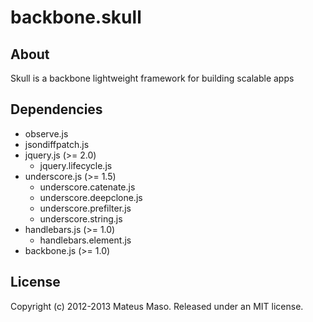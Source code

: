 backbone.skull
==============

## About

Skull is a backbone lightweight framework for building scalable apps

## Dependencies

* observe.js
* jsondiffpatch.js
* jquery.js (>= 2.0)
  * jquery.lifecycle.js
* underscore.js (>= 1.5)
  * underscore.catenate.js
  * underscore.deepclone.js
  * underscore.prefilter.js
  * underscore.string.js
* handlebars.js (>= 1.0)
  * handlebars.element.js
* backbone.js (>= 1.0)

## License

Copyright (c) 2012-2013 Mateus Maso. Released under an MIT license.
